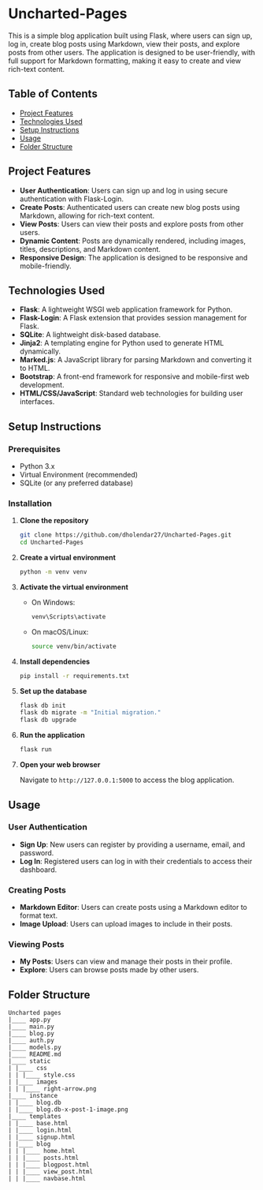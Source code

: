# Uncharted-Pages

This is a simple blog application built using Flask, where users can sign up, log in, create blog posts using Markdown, view their posts, and explore posts from other users. The application is designed to be user-friendly, with full support for Markdown formatting, making it easy to create and view rich-text content.

## Table of Contents

- [Project Features](#project-features)
- [Technologies Used](#technologies-used)
- [Setup Instructions](#setup-instructions)
- [Usage](#usage)
- [Folder Structure](#folder-structure)

## Project Features

- **User Authentication**: Users can sign up and log in using secure authentication with Flask-Login.
- **Create Posts**: Authenticated users can create new blog posts using Markdown, allowing for rich-text content.
- **View Posts**: Users can view their posts and explore posts from other users.
- **Dynamic Content**: Posts are dynamically rendered, including images, titles, descriptions, and Markdown content.
- **Responsive Design**: The application is designed to be responsive and mobile-friendly.

## Technologies Used

- **Flask**: A lightweight WSGI web application framework for Python.
- **Flask-Login**: A Flask extension that provides session management for Flask.
- **SQLite**: A lightweight disk-based database.
- **Jinja2**: A templating engine for Python used to generate HTML dynamically.
- **Marked.js**: A JavaScript library for parsing Markdown and converting it to HTML.
- **Bootstrap**: A front-end framework for responsive and mobile-first web development.
- **HTML/CSS/JavaScript**: Standard web technologies for building user interfaces.

## Setup Instructions

### Prerequisites

- Python 3.x
- Virtual Environment (recommended)
- SQLite (or any preferred database)

### Installation

1. **Clone the repository**

   ```bash
   git clone https://github.com/dholendar27/Uncharted-Pages.git
   cd Uncharted-Pages
   ```

2. **Create a virtual environment**

   ```bash
   python -m venv venv
   ```

3. **Activate the virtual environment**

   - On Windows:

     ```bash
     venv\Scripts\activate
     ```

   - On macOS/Linux:

     ```bash
     source venv/bin/activate
     ```

4. **Install dependencies**

   ```bash
   pip install -r requirements.txt
   ```

5. **Set up the database**

   ```bash
   flask db init
   flask db migrate -m "Initial migration."
   flask db upgrade
   ```

6. **Run the application**

   ```bash
   flask run
   ```

7. **Open your web browser**

   Navigate to `http://127.0.0.1:5000` to access the blog application.

## Usage

### User Authentication

- **Sign Up**: New users can register by providing a username, email, and password.
- **Log In**: Registered users can log in with their credentials to access their dashboard.

### Creating Posts

- **Markdown Editor**: Users can create posts using a Markdown editor to format text.
- **Image Upload**: Users can upload images to include in their posts.

### Viewing Posts

- **My Posts**: Users can view and manage their posts in their profile.
- **Explore**: Users can browse posts made by other users.

## Folder Structure

```
Uncharted pages
|____ app.py
|____ main.py
|____ blog.py
|____ auth.py
|____ models.py
|____ README.md
|____ static
| |____ css
| | |____ style.css
| |____ images
| | |____ right-arrow.png
|____ instance
| |____ blog.db
| |____ blog.db-x-post-1-image.png
|____ templates
| |____ base.html
| |____ login.html
| |____ signup.html
| |____ blog
| | |____ home.html
| | |____ posts.html
| | |____ blogpost.html
| | |____ view_post.html
| | |____ navbase.html

```
